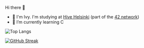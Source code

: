 <!--
### Hi there 👋

**ixu42/ixu42** is a ✨ _special_ ✨ repository because its `README.md` (this file) appears on your GitHub profile.

Here are some ideas to get you started:

- 👯 I’m looking to collaborate on ...
- 🤔 I’m looking for help with ...
- 💬 Ask me about ...
- 📫 How to reach me: ...
- 😄 Pronouns: ...
- ⚡ Fun fact: ...
-->
Hi there 👋
- 🐝 I'm Ivy. I'm studying at [Hive Helsinki](https://www.hive.fi/en/) (part of the [42 network](https://www.42network.org/))
- 🌱 I’m currently learning C

![Top Langs](https://github-readme-stats.vercel.app/api/top-langs/?username=ixu42&layout=compact&theme=transparent)

[![GitHub Streak](https://streak-stats.demolab.com/?user=ixu42&theme=transparent)](https://git.io/streak-stats)
